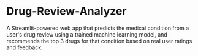 # Drug-Review-Analyzer
A Streamlit-powered web app that predicts the medical condition from a user's drug review using a trained machine learning model, and recommends the top 3 drugs for that condition based on real user ratings and feedback.
